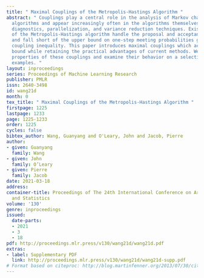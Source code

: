 ```yaml
---
title: " Maximal Couplings of the Metropolis-Hastings Algorithm "
abstract: " Couplings play a central role in the analysis of Markov chain Monte Carlo
  algorithms and appear increasingly often in the algorithms themselves, e.g. in convergence
  diagnostics, parallelization, and variance reduction techniques. Existing couplings
  of the Metropolis-Hastings algorithm handle the proposal and acceptance steps separately
  and fall short of the upper bound on one-step meeting probabilities given by the
  coupling inequality. This paper introduces maximal couplings which achieve this
  bound while retaining the practical advantages of current methods. We consider the
  properties of these couplings and examine their behavior on a selection of numerical
  examples. "
layout: inproceedings
series: Proceedings of Machine Learning Research
publisher: PMLR
issn: 2640-3498
id: wang21d
month: 0
tex_title: " Maximal Couplings of the Metropolis-Hastings Algorithm "
firstpage: 1225
lastpage: 1233
page: 1225-1233
order: 1225
cycles: false
bibtex_author: Wang, Guanyang and O'Leary, John and Jacob, Pierre
author:
- given: Guanyang
  family: Wang
- given: John
  family: O’Leary
- given: Pierre
  family: Jacob
date: 2021-03-18
address:
container-title: Proceedings of The 24th International Conference on Artificial Intelligence
  and Statistics
volume: '130'
genre: inproceedings
issued:
  date-parts:
  - 2021
  - 3
  - 18
pdf: http://proceedings.mlr.press/v130/wang21d/wang21d.pdf
extras:
- label: Supplementary PDF
  link: http://proceedings.mlr.press/v130/wang21d/wang21d-supp.pdf
# Format based on citeproc: http://blog.martinfenner.org/2013/07/30/citeproc-yaml-for-bibliographies/
---
```

